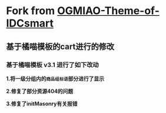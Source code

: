 # Fork from [OGMIAO-Theme-of-IDCsmart](https://github.com/DYMTHH/OGMIAO-Theme-of-IDCsmart)

## **基于橘喵模板的cart进行的修改**

### **基于橘喵模板 v3.1 进行了如下改动**

**1.将一级分组内的``商品组标语``部分进行了显示**

**2.修复了部分资源404的问题**

**3.修复了initMasonry有关报错**
